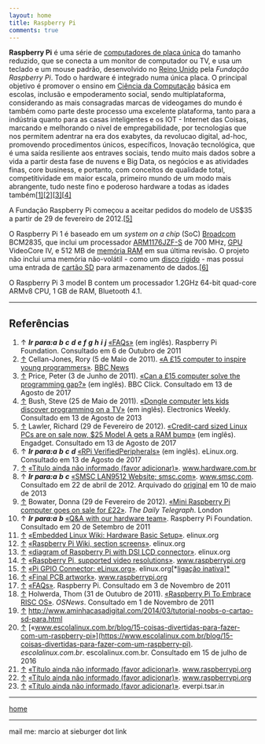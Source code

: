 ```yaml
---
layout: home
title: Raspberry Pi
comments: true
---
```




**Raspberry Pi** é uma série de [computadores de placa única](https://pt.wikipedia.org/wiki/Computador_de_placa_única) do tamanho reduzido, que se conecta a um monitor de computador ou TV, e usa um teclado e um mouse padrão, desenvolvido no [Reino Unido](https://pt.wikipedia.org/wiki/Reino_Unido) pela *Fundação Raspberry Pi*. Todo o hardware é integrado numa única placa. O principal objetivo é promover o ensino em [Ciência da Computação](https://pt.wikipedia.org/wiki/Ciências_da_Computação) básica em escolas, inclusão e empoderamento social, sendo multiplataforma, considerando as mais consagradas marcas de videogames do mundo é também como parte deste processo uma excelente plataforma, tanto para a indústria quanto para as casas inteligentes e os IOT - Internet das Coisas, marcando e melhorando o nivel de empregabilidade, por tecnologias que nos permitem adentrar na era dos exabytes, da revolucao digital, ad-hoc, promovendo procedimentos únicos, específicos, Inovação tecnológica, que é uma saída resiliente aos entraves sociais, tendo muito mais dados sobre a vida a partir desta fase de nuvens e Big Data, os negócios e as atividades finas, core business, e portanto, com conceitos de qualidade total, competitividade em maior escala, primeiro mundo de um modo mais abrangente, tudo neste fino e poderoso hardware a todas as idades também[[1\]](https://pt.wikipedia.org/wiki/Raspberry_Pi#cite_note-faq2-1)[[2\]](https://pt.wikipedia.org/wiki/Raspberry_Pi#cite_note-2)[[3\]](https://pt.wikipedia.org/wiki/Raspberry_Pi#cite_note-3)[[4\]](https://pt.wikipedia.org/wiki/Raspberry_Pi#cite_note-4)

A Fundação Raspberry Pi começou a aceitar pedidos do modelo de US$35 a partir de 29 de fevereiro de 2012.[[5\]](https://pt.wikipedia.org/wiki/Raspberry_Pi#cite_note-lawler2-5)

O Raspberry Pi 1 é baseado em um *system on a chip* (SoC) [Broadcom](https://pt.wikipedia.org/wiki/Broadcom) BCM2835, que inclui um processador [ARM1176JZF-S](https://pt.wikipedia.org/wiki/Arquitetura_ARM) de 700 MHz, [GPU](https://pt.wikipedia.org/wiki/GPU) VideoCore IV, e 512 MB de [memória RAM](https://pt.wikipedia.org/wiki/Memória_RAM) em sua última revisão. O projeto não inclui uma memória não-volátil - como um [disco rígido](https://pt.wikipedia.org/wiki/Disco_rígido) - mas possui uma entrada de [cartão SD](https://pt.wikipedia.org/wiki/Secure_Digital) para armazenamento de dados.[[6\]](https://pt.wikipedia.org/wiki/Raspberry_Pi#cite_note-VerifiedPeripheralList2-6)

O Raspberry Pi 3 model B contem um processador 1.2GHz 64-bit quad-core ARMv8 CPU, 1 GB de RAM, Bluetooth 4.1.

***

## Referências

1. ↑ ***Ir para:a*** ***b*** ***c*** ***d*** ***e*** ***f*** ***g*** ***h*** ***i*** ***j*** [«FAQs»](http://www.raspberrypi.org/?page_id=8) (em inglês). Raspberry Pi Foundation. Consultado em 6 de Outubro de 2011
2. [↑](https://pt.wikipedia.org/wiki/Raspberry_Pi#cite_ref-2) Cellan-Jones, Rory (5 de Maio de 2011). [«A £15 computer to inspire young programmers»](http://www.bbc.co.uk/blogs/thereporters/rorycellanjones/2011/05/a_15_computer_to_inspire_young.html). [BBC News](https://pt.wikipedia.org/wiki/BBC_News)
3. [↑](https://pt.wikipedia.org/wiki/Raspberry_Pi#cite_ref-3) Price, Peter (3 de Junho de 2011). [«Can a £15 computer solve the programming gap?»](http://news.bbc.co.uk/2/hi/programmes/click_online/9504208.stm) (em inglês). BBC Click. Consultado em 13 de Agosto de 2017
4. [↑](https://pt.wikipedia.org/wiki/Raspberry_Pi#cite_ref-4) Bush, Steve (25 de Maio de 2011). [«Dongle computer lets kids discover programming on a TV»](http://www.electronicsweekly.com/Articles/2011/05/25/51129/Dongle-computer-lets-kids-discover-programming-on-a.htm) (em inglês). Electronics Weekly. Consultado em 13 de Agosto de 2013
5. [↑](https://pt.wikipedia.org/wiki/Raspberry_Pi#cite_ref-lawler2_5-0) Lawler, Richard (29 de Fevereiro de 2012). [«Credit-card sized Linux PCs are on sale now, $25 Model A gets a RAM bump»](https://www.engadget.com/2012/02/29/raspberry-pi-credit-card-sized-linux-pcs-are-on-sale-now-25-mo/) (em inglês). Engadget. Consultado em 13 de Agosto de 2017
6. ↑ ***Ir para:a*** ***b*** ***c*** ***d*** [«RPi VerifiedPeripherals»](http://elinux.org/RaspberryPiBoardVerifiedPeripherals) (em inglês). eLinux.org. Consultado em 13 de Agosto de 2017
7. [↑](https://pt.wikipedia.org/wiki/Raspberry_Pi#cite_ref-7) [«Título ainda não informado (favor adicionar)»](http://www.hardware.com.br/artigos/raspberrypi/). www.hardware.com.br
8. ↑ ***Ir para:a*** ***b*** ***c*** [«SMSC LAN9512 Website; smsc.com»](https://web.archive.org/web/20130510001446/http://www.smsc.com/index.php?tid=300&pid=135). www.smsc.com. Consultado em 22 de abril de 2012. Arquivado do [original](http://www.smsc.com/index.php?tid=300&pid=135) em 10 de maio de 2013
9. [↑](https://pt.wikipedia.org/wiki/Raspberry_Pi#cite_ref-9) Bowater, Donna (29 de Fevereiro de 2012). [«Mini Raspberry Pi computer goes on sale for £22»](http://www.telegraph.co.uk/technology/news/9112841/Mini-Raspberry-Pi-computer-goes-on-sale-for-22.html). *The Daily Telegraph*. London
10. ↑ ***Ir para:a*** ***b*** [«Q&A with our hardware team»](http://www.raspberrypi.org/2011/09/qa-with-our-hardware-team/). Raspberry Pi Foundation. Consultado em 20 de Setembro de 2011
11. [↑](https://pt.wikipedia.org/wiki/Raspberry_Pi#cite_ref-quickguide2_11-0) [«Embedded Linux Wiki: Hardware Basic Setup»](http://elinux.org/RPi_Hardware_Basic_Setup). elinux.org
12. [↑](https://pt.wikipedia.org/wiki/Raspberry_Pi#cite_ref-DSI2_12-0) [«Raspberry Pi Wiki, section screens»](http://elinux.org/Rpi_Screens). elinux.org
13. [↑](https://pt.wikipedia.org/wiki/Raspberry_Pi#cite_ref-13) [«diagram of Raspberry Pi with DSI LCD connector»](http://elinux.org/File:Raspi-Model-AB-Mono-2-699x1024.png). elinux.org
14. [↑](https://pt.wikipedia.org/wiki/Raspberry_Pi#cite_ref-video2_14-0) [«Raspberry Pi, supported video resolutions»](http://www.raspberrypi.org/forum/general-discussion/config-txt/page-3). www.raspberrypi.org
15. [↑](https://pt.wikipedia.org/wiki/Raspberry_Pi#cite_ref-15) [«Pi GPIO Connector; eLinux.org»](http://elinux.org/RPi_Low-level_peripheralsRaspberry). elinux.org[*[ligação inativa\]*](https://pt.wikipedia.org/wiki/Wikipédia:Ligação_inativa)
16. [↑](https://pt.wikipedia.org/wiki/Raspberry_Pi#cite_ref-16) [«Final PCB artwork»](http://www.raspberrypi.org/archives/344). www.raspberrypi.org
17. [↑](https://pt.wikipedia.org/wiki/Raspberry_Pi#cite_ref-raspberrypi_faqs2_17-0) [«FAQs»](http://www.raspberrypi.org/faqs). Raspberry Pi. Consultado em 3 de Novembro de 2011
18. [↑](https://pt.wikipedia.org/wiki/Raspberry_Pi#cite_ref-osnews_risc_os2_18-0) Holwerda, Thom (31 de Outubro de 2011). [«Raspberry Pi To Embrace RISC OS»](http://www.osnews.com/story/25276/Raspberry_Pi_To_Embrace_RISC_OS). *OSNews*. Consultado em 1 de Novembro de 2011
19. [↑](https://pt.wikipedia.org/wiki/Raspberry_Pi#cite_ref-19) http://www.aminhacasadigital.com/2014/03/tutorial-noobs-o-cartao-sd-para.html
20. [↑](https://pt.wikipedia.org/wiki/Raspberry_Pi#cite_ref-20) [«www.escolalinux.com.br/blog/15-coisas-divertidas-para-fazer-com-um-raspberry-pi»](https://www.escolalinux.com.br/blog/15-coisas-divertidas-para-fazer-com-um-raspberry-pi). *escolalinux.com.br*. escolalinux.com.br. Consultado em 15 de julho de 2016
21. [↑](https://pt.wikipedia.org/wiki/Raspberry_Pi#cite_ref-21) [«Título ainda não informado (favor adicionar)»](http://www.raspberrypi.org/archives/3890). www.raspberrypi.org
22. [↑](https://pt.wikipedia.org/wiki/Raspberry_Pi#cite_ref-22) [«Título ainda não informado (favor adicionar)»](http://www.raspberrypi.org/archives/5089). www.raspberrypi.org
23. [↑](https://pt.wikipedia.org/wiki/Raspberry_Pi#cite_ref-23) [«Título ainda não informado (favor adicionar)»](http://everpi.tsar.in/2013/10/raspberry-pi-tera-camera-oficial-sem.html). everpi.tsar.in



***
[home](../)

***
mail me: marcio at sieburger dot link
